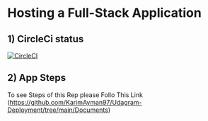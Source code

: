 # Hosting a Full-Stack Application

## 1) CircleCi status
[![CircleCI](https://dl.circleci.com/status-badge/img/gh/KarimAyman97/Udagram-Deployment/tree/main.svg?style=svg)](https://dl.circleci.com/status-badge/redirect/gh/KarimAyman97/Udagram-Deployment/tree/main)


## 2) App Steps
To see Steps of this Rep please Follo This Link (https://github.com/KarimAyman97/Udagram-Deployment/tree/main/Documents)
